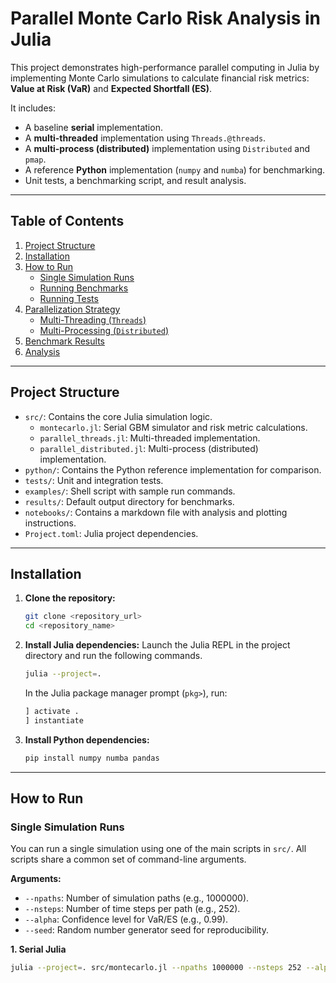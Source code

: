 # Parallel Monte Carlo Risk Analysis in Julia

This project demonstrates high-performance parallel computing in Julia by implementing Monte Carlo simulations to calculate financial risk metrics: **Value at Risk (VaR)** and **Expected Shortfall (ES)**.

It includes:
- A baseline **serial** implementation.
- A **multi-threaded** implementation using `Threads.@threads`.
- A **multi-process (distributed)** implementation using `Distributed` and `pmap`.
- A reference **Python** implementation (`numpy` and `numba`) for benchmarking.
- Unit tests, a benchmarking script, and result analysis.

---

## Table of Contents
1.  [Project Structure](#project-structure)
2.  [Installation](#installation)
3.  [How to Run](#how-to-run)
    - [Single Simulation Runs](#single-simulation-runs)
    - [Running Benchmarks](#running-benchmarks)
    - [Running Tests](#running-tests)
4.  [Parallelization Strategy](#parallelization-strategy)
    - [Multi-Threading (`Threads`)](#multi-threading-threads)
    - [Multi-Processing (`Distributed`)](#multi-processing-distributed)
5.  [Benchmark Results](#benchmark-results)
6.  [Analysis](#analysis)

---

## Project Structure

- `src/`: Contains the core Julia simulation logic.
  - `montecarlo.jl`: Serial GBM simulator and risk metric calculations.
  - `parallel_threads.jl`: Multi-threaded implementation.
  - `parallel_distributed.jl`: Multi-process (distributed) implementation.
- `python/`: Contains the Python reference implementation for comparison.
- `tests/`: Unit and integration tests.
- `examples/`: Shell script with sample run commands.
- `results/`: Default output directory for benchmarks.
- `notebooks/`: Contains a markdown file with analysis and plotting instructions.
- `Project.toml`: Julia project dependencies.

---

## Installation

1.  **Clone the repository:**
    ```bash
    git clone <repository_url>
    cd <repository_name>
    ```

2.  **Install Julia dependencies:**
    Launch the Julia REPL in the project directory and run the following commands.
    ```bash
    julia --project=.
    ```
    In the Julia package manager prompt (`pkg>`), run:
    ```julia
    ] activate .
    ] instantiate
    ```

3.  **Install Python dependencies:**
    ```bash
    pip install numpy numba pandas
    ```

---

## How to Run

### Single Simulation Runs

You can run a single simulation using one of the main scripts in `src/`. All scripts share a common set of command-line arguments.

**Arguments:**
- `--npaths`: Number of simulation paths (e.g., 1000000).
- `--nsteps`: Number of time steps per path (e.g., 252).
- `--alpha`: Confidence level for VaR/ES (e.g., 0.99).
- `--seed`: Random number generator seed for reproducibility.

**1. Serial Julia**
```bash
julia --project=. src/montecarlo.jl --npaths 1000000 --nsteps 252 --alpha 0.99